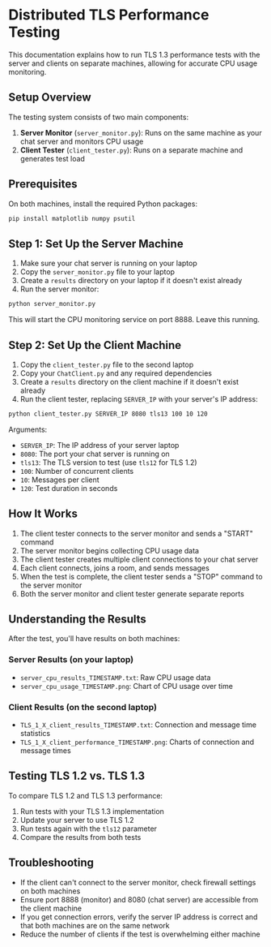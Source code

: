 # Distributed TLS Performance Testing

This documentation explains how to run TLS 1.3 performance tests with the server and clients on separate machines, allowing for accurate CPU usage monitoring.

## Setup Overview

The testing system consists of two main components:

1. **Server Monitor** (`server_monitor.py`): Runs on the same machine as your chat server and monitors CPU usage
2. **Client Tester** (`client_tester.py`): Runs on a separate machine and generates test load

## Prerequisites

On both machines, install the required Python packages:

```bash
pip install matplotlib numpy psutil
```

## Step 1: Set Up the Server Machine

1. Make sure your chat server is running on your laptop
2. Copy the `server_monitor.py` file to your laptop
3. Create a `results` directory on your laptop if it doesn't exist already
4. Run the server monitor:

```bash
python server_monitor.py
```

This will start the CPU monitoring service on port 8888. Leave this running.

## Step 2: Set Up the Client Machine

1. Copy the `client_tester.py` file to the second laptop
2. Copy your `ChatClient.py` and any required dependencies
3. Create a `results` directory on the client machine if it doesn't exist already
4. Run the client tester, replacing `SERVER_IP` with your server's IP address:

```bash
python client_tester.py SERVER_IP 8080 tls13 100 10 120
```

Arguments:
- `SERVER_IP`: The IP address of your server laptop
- `8080`: The port your chat server is running on
- `tls13`: The TLS version to test (use `tls12` for TLS 1.2)
- `100`: Number of concurrent clients
- `10`: Messages per client
- `120`: Test duration in seconds

## How It Works

1. The client tester connects to the server monitor and sends a "START" command
2. The server monitor begins collecting CPU usage data
3. The client tester creates multiple client connections to your chat server
4. Each client connects, joins a room, and sends messages
5. When the test is complete, the client tester sends a "STOP" command to the server monitor
6. Both the server monitor and client tester generate separate reports

## Understanding the Results

After the test, you'll have results on both machines:

### Server Results (on your laptop)

- `server_cpu_results_TIMESTAMP.txt`: Raw CPU usage data
- `server_cpu_usage_TIMESTAMP.png`: Chart of CPU usage over time

### Client Results (on the second laptop)

- `TLS_1_X_client_results_TIMESTAMP.txt`: Connection and message time statistics
- `TLS_1_X_client_performance_TIMESTAMP.png`: Charts of connection and message times

## Testing TLS 1.2 vs. TLS 1.3

To compare TLS 1.2 and TLS 1.3 performance:

1. Run tests with your TLS 1.3 implementation
2. Update your server to use TLS 1.2
3. Run tests again with the `tls12` parameter
4. Compare the results from both tests

## Troubleshooting

- If the client can't connect to the server monitor, check firewall settings on both machines
- Ensure port 8888 (monitor) and 8080 (chat server) are accessible from the client machine
- If you get connection errors, verify the server IP address is correct and that both machines are on the same network
- Reduce the number of clients if the test is overwhelming either machine